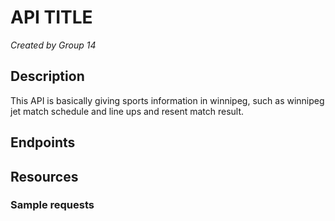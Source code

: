 # API TITLE
*Created by Group 14*

## Description
This API is basically giving sports information in winnipeg, such as winnipeg jet match schedule and line ups and resent match result. 
## Endpoints

## Resources

### Sample requests

